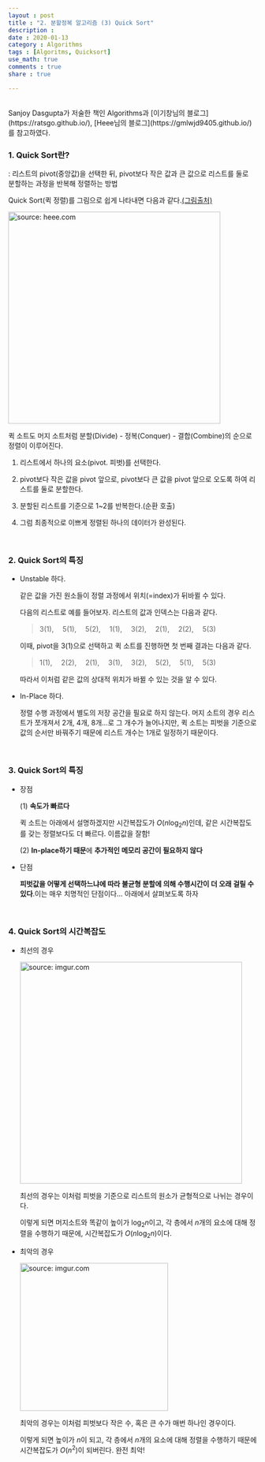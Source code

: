 ```yaml
---
layout : post
title : "2. 분할정복 알고리즘 (3) Quick Sort"
description :
date : 2020-01-13
category : Algorithms
tags : [Algoritms, Quicksort]
use_math: true
comments : true
share : true

---
```


<br/>
Sanjoy Dasgupta가 저술한 책인 Algorithms과 [이기창님의 블로그](https://ratsgo.github.io/), [Heee님의 블로그](https://gmlwjd9405.github.io/)를 참고하였다.

<br/>

### 1. Quick Sort란?

: 리스트의 pivot(중앙값)을 선택한 뒤, pivot보다 작은 값과 큰 값으로 리스트를 둘로 분할하는 과정을 반복해 정렬하는 방법

Quick Sort(퀵 정렬)를 그림으로 쉽게 나타내면 다음과 같다.[(그림출처)](https://gmlwjd9405.github.io/2018/05/10/algorithm-quick-sort.html)

<a href = "https://gmlwjd9405.github.io/2018/05/10/algorithm-quick-sort.html"><img src = "https://gmlwjd9405.github.io/images/algorithm-quick-sort/quick-sort.png" width = "430" title = "source: heee.com"></a>

퀵 소트도 머지 소트처럼 분할(Divide) - 정복(Conquer) - 결합(Combine)의 순으로 정렬이 이루어진다.

1. 리스트에서 하나의 요소(pivot. 피벗)를 선택한다.

2. pivot보다 작은 값을 pivot 앞으로, pivot보다 큰 값을 pivot 앞으로 오도록 하여 리스트를 둘로 분할한다.

3. 분할된 리스트를 기준으로 1~2를 반복한다.(순환 호출)

4. 그럼 최종적으로 이쁘게 정렬된 하나의 데이터가 완성된다.

<br/>



### 2. Quick Sort의 특징

- Unstable 하다. 

  같은 값을 가진 원소들이 정렬 과정에서 위치(=index)가 뒤바뀔 수 있다.

  다음의 리스트로 예를 들어보자. 리스트의 값과 인덱스는 다음과 같다.

  > 3(1), 　5(1), 　5(2), 　1(1), 　3(2), 　2(1), 　2(2), 　5(3)

  이때, pivot을 3(1)으로 선택하고 퀵 소트를 진행하면 첫 번째 결과는 다음과 같다.

  > 1(1), 　2(2), 　2(1), 　3(1), 　3(2), 　5(2), 　5(1), 　5(3)

  따라서 이처럼 같은 값의 상대적 위치가 바뀔 수 있는 것을 알 수 있다.

- In-Place 하다.

  정렬 수행 과정에서 별도의 저장 공간을 필요로 하지 않는다. 머지 소트의 경우 리스트가 쪼개져서 2개, 4개, 8개...로 그 개수가 늘어나지만, 퀵 소트는 피벗을 기준으로 값의 순서만 바꿔주기 때문에 리스트 개수는 1개로 일정하기 때문이다.

<br/>



### 3. Quick Sort의 특징

- 장점

  (1) **속도가 빠르다**

  퀵 소트는 아래에서 설명하겠지만 시간복잡도가 $O(n\log_2n)$인데, 같은 시간복잡도를 갖는 정렬보다도 더 빠르다. 이름값을 잘함!

  (2) **In-place하기 때문**에 **추가적인 메모리 공간이 필요하지 않다**

- 단점

  **피벗값을 어떻게 선택하느냐에 따라 불균형 분할에 의해 수행시간이 더 오래 걸릴 수 있다**.이는 매우 치명적인 단점이다... 아래에서 살펴보도록 하자

<br/>



### 4. Quick Sort의 시간복잡도

- 최선의 경우

  <a href="https://imgur.com/hw72vWm"><img src="https://i.imgur.com/hw72vWm.png" width="450px" title="source: imgur.com" /></a>

  최선의 경우는 이처럼 피벗을 기준으로 리스트의 원소가 균형적으로 나뉘는 경우이다.

  이렇게 되면 머지소트와 똑같이 높이가 $\log_2n$이고, 각 층에서 $n$개의 요소에 대해 정렬을 수행하기 때문에, 시간복잡도가 $O(n\log_2n)$이다.

- 최악의 경우

  <a href="https://imgur.com/v3xPU5E"><img src="https://i.imgur.com/v3xPU5E.png" width="300px" title="source: imgur.com" /></a>

  최악의 경우는 이처럼 피벗보다 작은 수, 혹은 큰 수가 매번 하나인 경우이다.

  이렇게 되면 높이가 $n$이 되고, 각 층에서 $n$개의 요소에 대해 정렬을 수행하기 때문에 시간복잡도가 $O(n^2)$이 되버린다. 완전 최악!

  <br/>

  